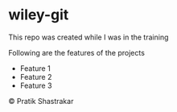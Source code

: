 # wiley-git

<p>This repo was created while I was in the training  </p>
Following are the features of the projects

- Feature  1
- Feature 2
- Feature 3
  
&copy; Pratik Shastrakar
